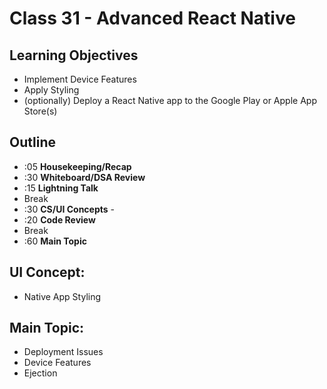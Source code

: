 # Class 31 - Advanced React Native

## Learning Objectives

* Implement Device Features
* Apply Styling
* (optionally) Deploy a React Native app to the Google Play or Apple App Store(s)

## Outline
* :05 **Housekeeping/Recap**
* :30 **Whiteboard/DSA Review**
* :15 **Lightning Talk**
* Break
* :30 **CS/UI Concepts** -
* :20 **Code Review**
* Break
* :60 **Main Topic**

## UI Concept:
* Native App Styling

## Main Topic:
* Deployment Issues
* Device Features
* Ejection
